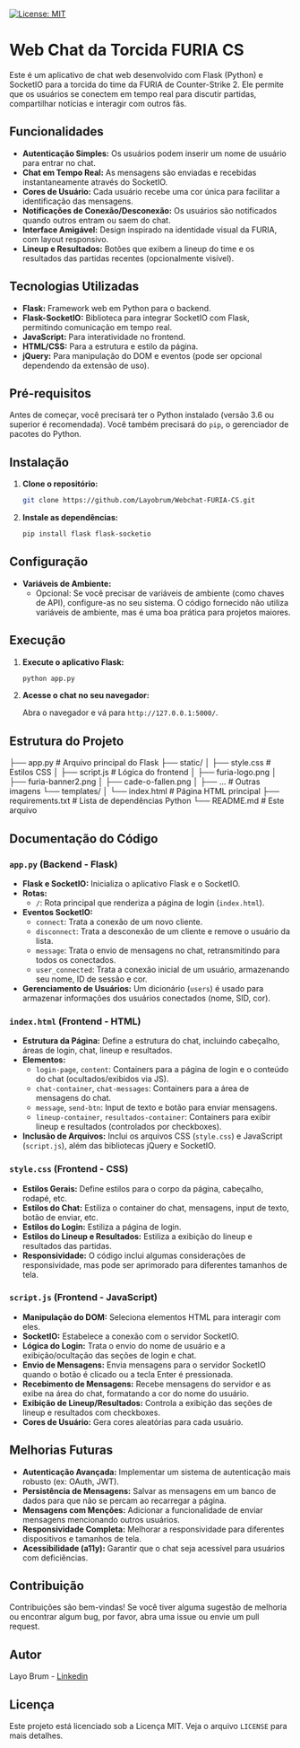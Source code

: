 [![License: MIT](https://img.shields.io/badge/License-MIT-yellow.svg)](https://opensource.org/licenses/MIT)

# Web Chat da Torcida FURIA CS

Este é um aplicativo de chat web desenvolvido com Flask (Python) e SocketIO para a torcida do time da FURIA de Counter-Strike 2. Ele permite que os usuários se conectem em tempo real para discutir partidas, compartilhar notícias e interagir com outros fãs.

## Funcionalidades

* **Autenticação Simples:** Os usuários podem inserir um nome de usuário para entrar no chat.
* **Chat em Tempo Real:** As mensagens são enviadas e recebidas instantaneamente através do SocketIO.
* **Cores de Usuário:** Cada usuário recebe uma cor única para facilitar a identificação das mensagens.
* **Notificações de Conexão/Desconexão:** Os usuários são notificados quando outros entram ou saem do chat.
* **Interface Amigável:** Design inspirado na identidade visual da FURIA, com layout responsivo.
* **Lineup e Resultados:** Botões que exibem a lineup do time e os resultados das partidas recentes (opcionalmente visível).

## Tecnologias Utilizadas

* **Flask:** Framework web em Python para o backend.
* **Flask-SocketIO:** Biblioteca para integrar SocketIO com Flask, permitindo comunicação em tempo real.
* **JavaScript:** Para interatividade no frontend.
* **HTML/CSS:** Para a estrutura e estilo da página.
* **jQuery:** Para manipulação do DOM e eventos (pode ser opcional dependendo da extensão de uso).

## Pré-requisitos

Antes de começar, você precisará ter o Python instalado (versão 3.6 ou superior é recomendada). Você também precisará do `pip`, o gerenciador de pacotes do Python.

## Instalação

1.  **Clone o repositório:**

    ```bash
    git clone https://github.com/Layobrum/Webchat-FURIA-CS.git
    ```

2.  **Instale as dependências:**

    ```bash
    pip install flask flask-socketio
    ```

## Configuração

* **Variáveis de Ambiente:**
    * Opcional: Se você precisar de variáveis de ambiente (como chaves de API), configure-as no seu sistema.  O código fornecido não utiliza variáveis de ambiente, mas é uma boa prática para projetos maiores.

## Execução

1.  **Execute o aplicativo Flask:**

    ```bash
    python app.py
    ```

2.  **Acesse o chat no seu navegador:**

    Abra o navegador e vá para `http://127.0.0.1:5000/`.

## Estrutura do Projeto

├── app.py           # Arquivo principal do Flask
├── static/
│   ├── style.css    # Estilos CSS
│   ├── script.js    # Lógica do frontend
│   ├── furia-logo.png
│   ├── furia-banner2.png
│   ├── cade-o-fallen.png
│   ├── ...          # Outras imagens
└── templates/
│   └── index.html   # Página HTML principal
├── requirements.txt # Lista de dependências Python
└── README.md        # Este arquivo

##  Documentação do Código

### `app.py` (Backend - Flask)

* **Flask e SocketIO:** Inicializa o aplicativo Flask e o SocketIO.
* **Rotas:**
    * `/`:  Rota principal que renderiza a página de login (`index.html`).
* **Eventos SocketIO:**
    * `connect`:  Trata a conexão de um novo cliente.
    * `disconnect`: Trata a desconexão de um cliente e remove o usuário da lista.
    * `message`:  Trata o envio de mensagens no chat, retransmitindo para todos os conectados.
    * `user_connected`:  Trata a conexão inicial de um usuário, armazenando seu nome, ID de sessão e cor.
* **Gerenciamento de Usuários:** Um dicionário (`users`) é usado para armazenar informações dos usuários conectados (nome, SID, cor).

### `index.html` (Frontend - HTML)

* **Estrutura da Página:** Define a estrutura do chat, incluindo cabeçalho, áreas de login, chat, lineup e resultados.
* **Elementos:**
    * `login-page`, `content`:  Containers para a página de login e o conteúdo do chat (ocultados/exibidos via JS).
    * `chat-container`, `chat-messages`:  Containers para a área de mensagens do chat.
    * `message`, `send-btn`:  Input de texto e botão para enviar mensagens.
    * `lineup-container`, `resultados-container`:  Containers para exibir lineup e resultados (controlados por checkboxes).
* **Inclusão de Arquivos:** Inclui os arquivos CSS (`style.css`) e JavaScript (`script.js`), além das bibliotecas jQuery e SocketIO.

### `style.css` (Frontend - CSS)

* **Estilos Gerais:** Define estilos para o corpo da página, cabeçalho, rodapé, etc.
* **Estilos do Chat:** Estiliza o container do chat, mensagens, input de texto, botão de enviar, etc.
* **Estilos do Login:** Estiliza a página de login.
* **Estilos do Lineup e Resultados:** Estiliza a exibição do lineup e resultados das partidas.
* **Responsividade:** O código inclui algumas considerações de responsividade, mas pode ser aprimorado para diferentes tamanhos de tela.

### `script.js` (Frontend - JavaScript)

* **Manipulação do DOM:** Seleciona elementos HTML para interagir com eles.
* **SocketIO:** Estabelece a conexão com o servidor SocketIO.
* **Lógica do Login:** Trata o envio do nome de usuário e a exibição/ocultação das seções de login e chat.
* **Envio de Mensagens:** Envia mensagens para o servidor SocketIO quando o botão é clicado ou a tecla Enter é pressionada.
* **Recebimento de Mensagens:** Recebe mensagens do servidor e as exibe na área do chat, formatando a cor do nome do usuário.
* **Exibição de Lineup/Resultados:** Controla a exibição das seções de lineup e resultados com checkboxes.
* **Cores de Usuário:** Gera cores aleatórias para cada usuário.

## Melhorias Futuras

* **Autenticação Avançada:** Implementar um sistema de autenticação mais robusto (ex: OAuth, JWT).
* **Persistência de Mensagens:** Salvar as mensagens em um banco de dados para que não se percam ao recarregar a página.
* **Mensagens com Menções:** Adicionar a funcionalidade de enviar mensagens mencionando outros usuários.
* **Responsividade Completa:** Melhorar a responsividade para diferentes dispositivos e tamanhos de tela.
* **Acessibilidade (a11y):** Garantir que o chat seja acessível para usuários com deficiências.

## Contribuição

Contribuições são bem-vindas! Se você tiver alguma sugestão de melhoria ou encontrar algum bug, por favor, abra uma issue ou envie um pull request.

## Autor

Layo Brum - [Linkedin](https://www.linkedin.com/in/layo-brum/)

## Licença

Este projeto está licenciado sob a Licença MIT. Veja o arquivo `LICENSE` para mais detalhes.
